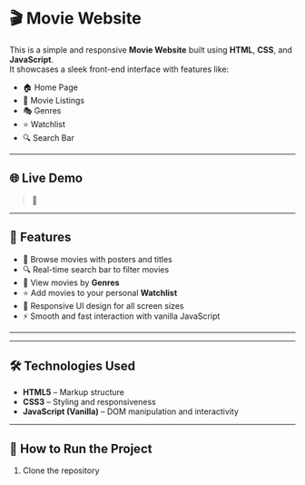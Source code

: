 # 🎬 Movie Website

This is a simple and responsive **Movie Website** built using **HTML**, **CSS**, and **JavaScript**.  
It showcases a sleek front-end interface with features like:
- 🏠 Home Page
- 🎥 Movie Listings
- 🎭 Genres
- ⭐ Watchlist
- 🔍 Search Bar

---

## 🌐 Live Demo

> 🔗   

---

## 🚀 Features

- 👀 Browse movies with posters and titles
- 🔍 Real-time search bar to filter movies
- 📂 View movies by **Genres**
- ⭐ Add movies to your personal **Watchlist**
- 🎨 Responsive UI design for all screen sizes
- ⚡ Smooth and fast interaction with vanilla JavaScript

---


---

## 🛠️ Technologies Used

- **HTML5** – Markup structure
- **CSS3** – Styling and responsiveness
- **JavaScript (Vanilla)** – DOM manipulation and interactivity

---

## 🧪 How to Run the Project

1. Clone the repository




